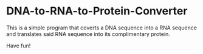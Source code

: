 # DNA-to-RNA-to-Protein-Converter

This is a simple program that coverts a DNA sequence into a RNA sequence and translates said RNA sequence into its complimentary protein.

Have fun!
